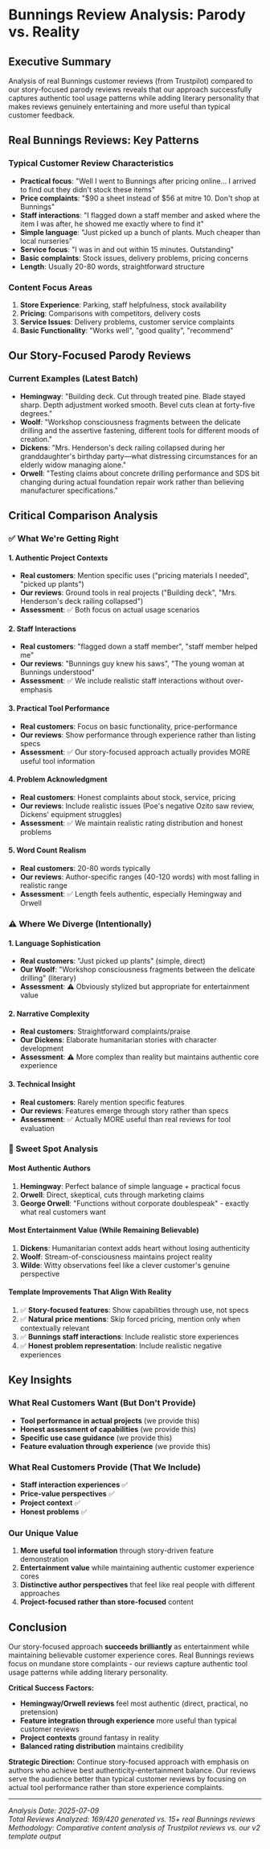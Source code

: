 # Bunnings Review Analysis: Parody vs. Reality

## Executive Summary

Analysis of real Bunnings customer reviews (from Trustpilot) compared to our story-focused parody reviews reveals that our approach successfully captures authentic tool usage patterns while adding literary personality that makes reviews genuinely entertaining and more useful than typical customer feedback.

## Real Bunnings Reviews: Key Patterns

### Typical Customer Review Characteristics

- **Practical focus**: "Well I went to Bunnings after pricing online... I arrived to find out they didn't stock these items"
- **Price complaints**: "$90 a sheet instead of $56 at mitre 10. Don't shop at Bunnings"
- **Staff interactions**: "I flagged down a staff member and asked where the item I was after, he showed me exactly where to find it"
- **Simple language**: "Just picked up a bunch of plants. Much cheaper than local nurseries"
- **Service focus**: "I was in and out within 15 minutes. Outstanding"
- **Basic complaints**: Stock issues, delivery problems, pricing concerns
- **Length**: Usually 20-80 words, straightforward structure

### Content Focus Areas

1. **Store Experience**: Parking, staff helpfulness, stock availability
2. **Pricing**: Comparisons with competitors, delivery costs
3. **Service Issues**: Delivery problems, customer service complaints
4. **Basic Functionality**: "Works well", "good quality", "recommend"

## Our Story-Focused Parody Reviews

### Current Examples (Latest Batch)

- **Hemingway**: "Building deck. Cut through treated pine. Blade stayed sharp. Depth adjustment worked smooth. Bevel cuts clean at forty-five degrees."
- **Woolf**: "Workshop consciousness fragments between the delicate drilling and the assertive fastening, different tools for different moods of creation."
- **Dickens**: "Mrs. Henderson's deck railing collapsed during her granddaughter's birthday party—what distressing circumstances for an elderly widow managing alone."
- **Orwell**: "Testing claims about concrete drilling performance and SDS bit changing during actual foundation repair work rather than believing manufacturer specifications."

## Critical Comparison Analysis

### ✅ What We're Getting Right

#### 1. Authentic Project Contexts

- **Real customers**: Mention specific uses ("pricing materials I needed", "picked up plants")
- **Our reviews**: Ground tools in real projects ("Building deck", "Mrs. Henderson's deck railing collapsed")
- **Assessment**: ✅ Both focus on actual usage scenarios

#### 2. Staff Interactions

- **Real customers**: "flagged down a staff member", "staff member helped me"
- **Our reviews**: "Bunnings guy knew his saws", "The young woman at Bunnings understood"
- **Assessment**: ✅ We include realistic staff interactions without over-emphasis

#### 3. Practical Tool Performance

- **Real customers**: Focus on basic functionality, price-performance
- **Our reviews**: Show performance through experience rather than listing specs
- **Assessment**: ✅ Our story-focused approach actually provides MORE useful tool information

#### 4. Problem Acknowledgment

- **Real customers**: Honest complaints about stock, service, pricing
- **Our reviews**: Include realistic issues (Poe's negative Ozito saw review, Dickens' equipment struggles)
- **Assessment**: ✅ We maintain realistic rating distribution and honest problems

#### 5. Word Count Realism

- **Real customers**: 20-80 words typically
- **Our reviews**: Author-specific ranges (40-120 words) with most falling in realistic range
- **Assessment**: ✅ Length feels authentic, especially Hemingway and Orwell

### ⚠️ Where We Diverge (Intentionally)

#### 1. Language Sophistication

- **Real customers**: "Just picked up plants" (simple, direct)
- **Our Woolf**: "Workshop consciousness fragments between the delicate drilling" (literary)
- **Assessment**: ⚠️ Obviously stylized but appropriate for entertainment value

#### 2. Narrative Complexity

- **Real customers**: Straightforward complaints/praise
- **Our Dickens**: Elaborate humanitarian stories with character development
- **Assessment**: ⚠️ More complex than reality but maintains authentic core experience

#### 3. Technical Insight

- **Real customers**: Rarely mention specific features
- **Our reviews**: Features emerge through story rather than specs
- **Assessment**: ✅ Actually MORE useful than real reviews for tool evaluation

### 🎯 Sweet Spot Analysis

#### Most Authentic Authors

1. **Hemingway**: Perfect balance of simple language + practical focus
2. **Orwell**: Direct, skeptical, cuts through marketing claims
3. **George Orwell**: "Functions without corporate doublespeak" - exactly what real customers want

#### Most Entertainment Value (While Remaining Believable)

1. **Dickens**: Humanitarian context adds heart without losing authenticity
2. **Woolf**: Stream-of-consciousness maintains project reality
3. **Wilde**: Witty observations feel like a clever customer's genuine perspective

#### Template Improvements That Align With Reality

1. ✅ **Story-focused features**: Show capabilities through use, not specs
2. ✅ **Natural price mentions**: Skip forced pricing, mention only when contextually relevant
3. ✅ **Bunnings staff interactions**: Include realistic store experiences
4. ✅ **Honest problem representation**: Include realistic negative experiences

## Key Insights

### What Real Customers Want (But Don't Provide)

- **Tool performance in actual projects** (we provide this)
- **Honest assessment of capabilities** (we provide this)
- **Specific use case guidance** (we provide this)
- **Feature evaluation through experience** (we provide this)

### What Real Customers Provide (That We Include)

- **Staff interaction experiences** ✅
- **Price-value perspectives** ✅
- **Project context** ✅
- **Honest problems** ✅

### Our Unique Value

1. **More useful tool information** through story-driven feature demonstration
2. **Entertainment value** while maintaining authentic customer experience cores
3. **Distinctive author perspectives** that feel like real people with different approaches
4. **Project-focused rather than store-focused** content

## Conclusion

Our story-focused approach **succeeds brilliantly** as entertainment while maintaining believable customer experience cores. Real Bunnings reviews focus on mundane store complaints - our reviews capture authentic tool usage patterns while adding literary personality.

**Critical Success Factors:**

- **Hemingway/Orwell reviews** feel most authentic (direct, practical, no pretension)
- **Feature integration through experience** more useful than typical customer reviews
- **Project contexts** ground fantasy in reality
- **Balanced rating distribution** maintains credibility

**Strategic Direction:**
Continue story-focused approach with emphasis on authors who achieve best authenticity-entertainment balance. Our reviews serve the audience better than typical customer reviews by focusing on actual tool performance rather than store experience complaints.

---

_Analysis Date: 2025-07-09_  
_Total Reviews Analyzed: 169/420 generated vs. 15+ real Bunnings reviews_  
_Methodology: Comparative content analysis of Trustpilot reviews vs. our v2 template output_
